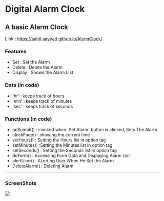 # Digital Alarm Clock 
## A basic Alarm Clock
 Link : https://sahil-sayyad.github.io/AlarmClock/
 
### Features
* Set : Set the Alarm
* Delete : Delete the Alarm
* Display : Shows the Alarm List

### Data (in code)
* 'hr' : keeps track of hours
* 'min' : keeps track of minutes
* 'sec' : keeps track of seconds

### Functions (in code)
* onSumbit() : invoked when 'Set Alarm' button is clicked, Sets The Alarm 
* clockFace() : showing the current time 
* setHours() : Setting the Hours list in option tag
* setMinutes() :Setting the Minutes list in option tag
* setSeconds() : Setting the Seconds list in option tag
* doForm() : Accessing Form Data and Displaying Alarm List 
* alertUser() : ALerting User When He Set the Alarm 
* DeleteAlarm() : Deleting Alarm 
    

***

### ScreenShots
![](https://raw.github.com/Sahil-Sayyad/blob/main/webCapture.jpeg)

